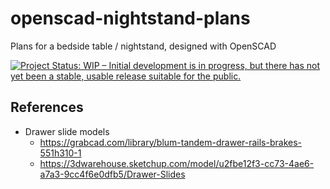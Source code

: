 # openscad-nightstand-plans
Plans for a bedside table / nightstand, designed with OpenSCAD

[![Project Status: WIP – Initial development is in progress, but there has not yet been a stable, usable release suitable for the public.](https://www.repostatus.org/badges/latest/wip.svg)](https://www.repostatus.org/#wip)

## References

* Drawer slide models
  * https://grabcad.com/library/blum-tandem-drawer-rails-brakes-551h310-1
  * https://3dwarehouse.sketchup.com/model/u2fbe12f3-cc73-4ae6-a7a3-9cc4f6e0dfb5/Drawer-Slides
